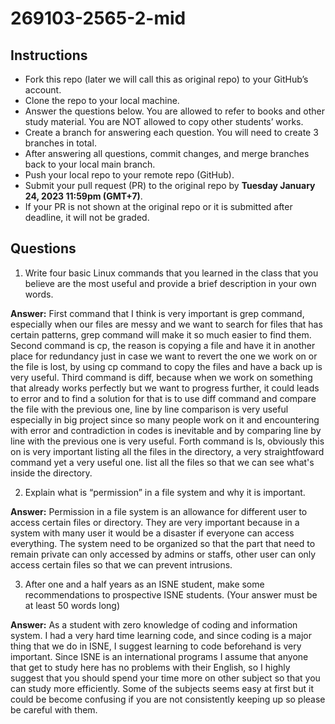 # 269103-2565-2-mid

## Instructions

- Fork this repo (later we will call this as original repo) to your GitHub’s account. 
- Clone the repo to your local machine.
- Answer the questions below. You are allowed to refer to books and other study material. You are NOT allowed to copy other students’ works. 
- Create a branch for answering each question. You will need to create 3 branches in total.
- After answering all questions, commit changes, and merge branches back to your local main branch.
- Push your local repo to your remote repo (GitHub).
- Submit your pull request (PR) to the original repo by **Tuesday January 24, 2023 11:59pm (GMT+7)**.
- If your PR is not shown at the original repo or it is submitted after deadline, it will not be graded.

## Questions

1. Write four basic Linux commands that you learned in the class that you believe are the most useful and provide a brief description in your own words. 

**Answer:** First command that I think is very important is grep command, especially when our files are messy and we want to search for files that has certain patterns, grep command will make
it so much easier to find them. 
         Second command is cp, the reason is copying a file and have it in another place for redundancy just in case we want to revert the one we work on or the
file is lost, by using cp command to copy the files and have a back up is very useful.
         Third command is diff, because when we work on something that already works perfectly but we want to progress further, it could leads to error and to find a solution for that
is to use diff command and compare the file with the previous one, line by line comparison is very useful especially in big project since so many people work on it and encountering with
error and contradiction in codes is inevitable and by comparing line by line with the previous one is very useful.
         Forth command is ls, obviously this on is very important listing all the files in the directory, a very straightfoward command yet a very useful one. list all the files so that
we can see what's inside the directory.


2. Explain what is “permission” in a file system and why it is important.

**Answer:** Permission in a file system is an allowance for different user to access certain files or directory. They are very important because in a system with many user it would be a 
disaster if everyone can access everything. The system need to be organized so that the part that need to remain private can only accessed by admins or staffs, other user can only
access certain files so that we can prevent intrusions.

3. After one and a half years as an ISNE student, make some recommendations to prospective ISNE students. (Your answer must be at least 50 words long)

**Answer:** As a student with zero knowledge of coding and information system. I had a very hard time learning code, and since coding is a major thing that we do in ISNE, I suggest
learning to code beforehand is very important. Since ISNE is an international programs I assume that anyone that get to study here has no problems with their English, so I highly
suggest that you should spend your time more on other subject so that you can study more efficiently. Some of the subjects seems easy at first but it could be become confusing if you are 
not consistently keeping up so please be careful with them.
